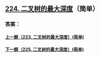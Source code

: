 ## [224. 二叉树的最大深度](https://leetcode-cn.com/problems/merge-two-sorted-lists/)（简单）





### 答案：



#### [上一题（223. 二叉树的最大深度）(简单)](https://github.com/sdwwld/leetCode/blob/master/src/main/java/com/wld/java/leetcode/leetCode0223.md)

#### [下一题（225. 二叉树的最大深度）(简单)](https://github.com/sdwwld/leetCode/blob/master/src/main/java/com/wld/java/leetcode/leetCode0225.md)
